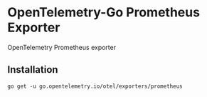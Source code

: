 # OpenTelemetry-Go Prometheus Exporter

OpenTelemetry Prometheus exporter

## Installation

```
go get -u go.opentelemetry.io/otel/exporters/prometheus
```
